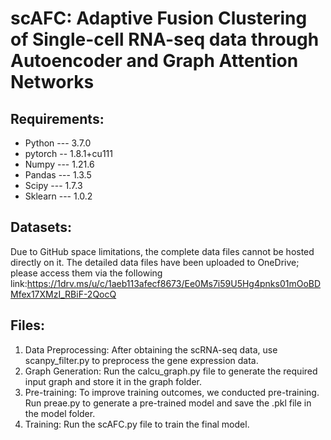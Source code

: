 # scAFC: Adaptive Fusion Clustering of Single-cell RNA-seq data through Autoencoder and Graph Attention Networks

## Requirements:
- Python --- 3.7.0
- pytorch -- 1.8.1+cu111
- Numpy --- 1.21.6
- Pandas --- 1.3.5
- Scipy --- 1.7.3
- Sklearn --- 1.0.2

## Datasets:
Due to GitHub space limitations, the complete data files cannot be hosted directly on it. The detailed data files have been uploaded to OneDrive; please access them via the following link:https://1drv.ms/u/c/1aeb113afecf8673/Ee0Ms7i59U5Hg4pnks01mOoBDMfex17XMzI_RBiF-2QocQ

## Files:
1. Data Preprocessing: After obtaining the scRNA-seq data, use scanpy_filter.py to preprocess the gene expression data.
2. Graph Generation: Run the calcu_graph.py file to generate the required input graph and store it in the graph folder.
3. Pre-training: To improve training outcomes, we conducted pre-training. Run preae.py to generate a pre-trained model and save the .pkl file in the model folder.
4. Training: Run the scAFC.py file to train the final model.
